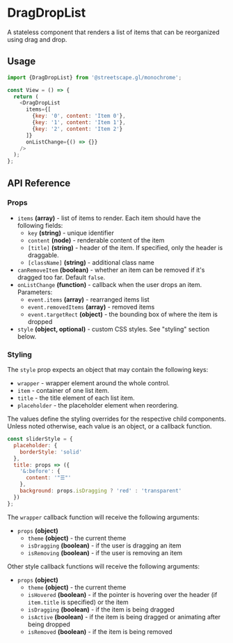 # DragDropList

A stateless component that renders a list of items that can be reorganized using drag and drop.

## Usage

```js
import {DragDropList} from '@streetscape.gl/monochrome';

const View = () => {
  return (
    <DragDropList
      items={[
        {key: '0', content: 'Item 0'},
        {key: '1', content: 'Item 1'},
        {key: '2', content: 'Item 2'}
      ]}
      onListChange={() => {}}
    />
  );
};
```

## API Reference

### Props

- `items` **(array)** - list of items to render. Each item should have the following fields:
  - `key` **(string)** - unique identifier
  - `content` **(node)** - renderable content of the item
  - `[title]` **(string)** - header of the item. If specified, only the header is draggable.
  - `[className]` **(string)** - additional class name
- `canRemoveItem` **(boolean)** - whether an item can be removed if it's dragged too far.
  Default `false`.
- `onListChange` **(function)** - callback when the user drops an item.
  Parameters:
  - `event.items` **(array)** - rearranged items list
  - `event.removedItems` **(array)** - removed items
  - `event.targetRect` **(object)** - the bounding box of where the item is dropped
- `style` **(object, optional)** - custom CSS styles. See "styling" section below.

### Styling

The `style` prop expects an object that may contain the following keys:

- `wrapper` - wrapper element around the whole control.
- `item` - container of one list item.
- `title` - the title element of each list item.
- `placeholder` - the placeholder element when reordering.

The values define the styling overrides for the respective child components. Unless noted otherwise, each value is an object, or a callback function.

```jsx
const sliderStyle = {
  placeholder: {
    borderStyle: 'solid'
  },
  title: props => ({
    '&:before': {
      content: '"☰"'
    },
    background: props.isDragging ? 'red' : 'transparent'
  })
};
```

The `wrapper` callback function will receive the following arguments:

- `props` **(object)**
  - `theme` **(object)** - the current theme
  - `isDragging` **(boolean)** - if the user is dragging an item
  - `isRemoving` **(boolean)** - if the user is removing an item

Other style callback functions will receive the following arguments:

- `props` **(object)**
  - `theme` **(object)** - the current theme
  - `isHovered` **(boolean)** - if the pointer is hovering over the header (if `item.title` is specified) or the item
  - `isDragging` **(boolean)** - if the item is being dragged
  - `isActive` **(boolean)** - if the item is being dragged or animating after being dropped
  - `isRemoved` **(boolean)** - if the item is being removed
